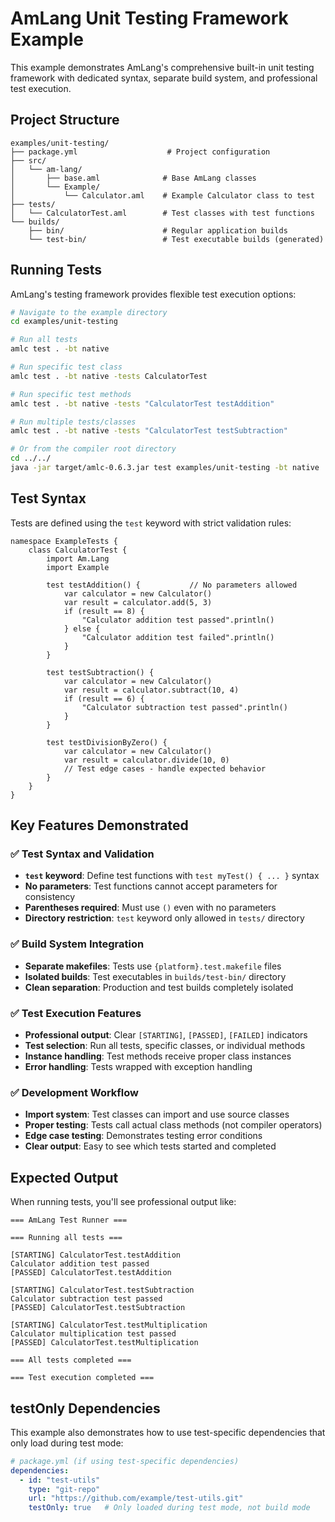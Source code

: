 # AmLang Unit Testing Framework Example

This example demonstrates AmLang's comprehensive built-in unit testing framework with dedicated syntax, separate build system, and professional test execution.

## Project Structure

```
examples/unit-testing/
├── package.yml                    # Project configuration
├── src/
│   └── am-lang/
│       ├── base.aml              # Base AmLang classes
│       └── Example/
│           └── Calculator.aml    # Example Calculator class to test
├── tests/
│   └── CalculatorTest.aml        # Test classes with test functions
└── builds/
    ├── bin/                      # Regular application builds
    └── test-bin/                 # Test executable builds (generated)
```

## Running Tests

AmLang's testing framework provides flexible test execution options:

```bash
# Navigate to the example directory
cd examples/unit-testing

# Run all tests
amlc test . -bt native

# Run specific test class
amlc test . -bt native -tests CalculatorTest

# Run specific test methods
amlc test . -bt native -tests "CalculatorTest testAddition"

# Run multiple tests/classes
amlc test . -bt native -tests "CalculatorTest testSubtraction"

# Or from the compiler root directory
cd ../../
java -jar target/amlc-0.6.3.jar test examples/unit-testing -bt native
```

## Test Syntax

Tests are defined using the `test` keyword with strict validation rules:

```amlang
namespace ExampleTests {
    class CalculatorTest {
        import Am.Lang
        import Example
        
        test testAddition() {           // No parameters allowed
            var calculator = new Calculator()
            var result = calculator.add(5, 3)
            if (result == 8) {
                "Calculator addition test passed".println()
            } else {
                "Calculator addition test failed".println()
            }
        }
        
        test testSubtraction() {
            var calculator = new Calculator()
            var result = calculator.subtract(10, 4)
            if (result == 6) {
                "Calculator subtraction test passed".println()
            }
        }
        
        test testDivisionByZero() {
            var calculator = new Calculator()
            var result = calculator.divide(10, 0)
            // Test edge cases - handle expected behavior
        }
    }
}
```

## Key Features Demonstrated

### ✅ **Test Syntax and Validation**
- **`test` keyword**: Define test functions with `test myTest() { ... }` syntax
- **No parameters**: Test functions cannot accept parameters for consistency
- **Parentheses required**: Must use `()` even with no parameters
- **Directory restriction**: `test` keyword only allowed in `tests/` directory

### ✅ **Build System Integration**
- **Separate makefiles**: Tests use `{platform}.test.makefile` files
- **Isolated builds**: Test executables in `builds/test-bin/` directory
- **Clean separation**: Production and test builds completely isolated

### ✅ **Test Execution Features**
- **Professional output**: Clear `[STARTING]`, `[PASSED]`, `[FAILED]` indicators
- **Test selection**: Run all tests, specific classes, or individual methods
- **Instance handling**: Test methods receive proper class instances
- **Error handling**: Tests wrapped with exception handling

### ✅ **Development Workflow**
- **Import system**: Test classes can import and use source classes
- **Proper testing**: Tests call actual class methods (not compiler operators)
- **Edge case testing**: Demonstrates testing error conditions
- **Clear output**: Easy to see which tests started and completed

## Expected Output

When running tests, you'll see professional output like:

```
=== AmLang Test Runner ===

=== Running all tests ===

[STARTING] CalculatorTest.testAddition
Calculator addition test passed
[PASSED] CalculatorTest.testAddition

[STARTING] CalculatorTest.testSubtraction
Calculator subtraction test passed
[PASSED] CalculatorTest.testSubtraction

[STARTING] CalculatorTest.testMultiplication
Calculator multiplication test passed
[PASSED] CalculatorTest.testMultiplication

=== All tests completed ===

=== Test execution completed ===
```

## testOnly Dependencies

This example also demonstrates how to use test-specific dependencies that only load during test mode:

```yaml
# package.yml (if using test-specific dependencies)
dependencies:
  - id: "test-utils"
    type: "git-repo"
    url: "https://github.com/example/test-utils.git"
    testOnly: true   # Only loaded during test mode, not build mode
```